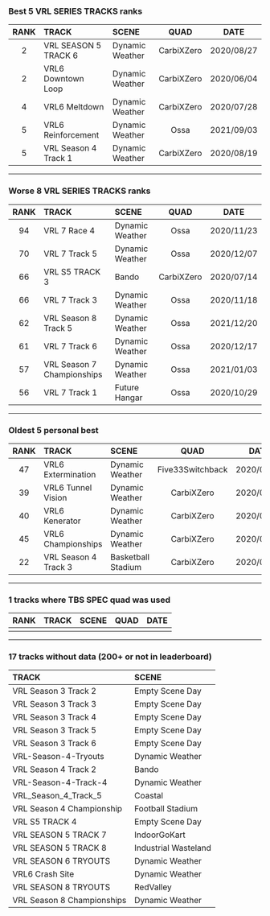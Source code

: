 ### Best 5 VRL SERIES TRACKS ranks
|RANK|TRACK|SCENE|QUAD|DATE|
|:---:|:---|:---|:---:|:---:|
|2|VRL SEASON 5 TRACK 6|Dynamic Weather|CarbiXZero|2020/08/27|
|2|VRL6 Downtown Loop|Dynamic Weather|CarbiXZero|2020/06/04|
|4|VRL6 Meltdown|Dynamic Weather|CarbiXZero|2020/07/28|
|5|VRL6 Reinforcement|Dynamic Weather|Ossa|2021/09/03|
|5|VRL Season 4 Track 1|Dynamic Weather|CarbiXZero|2020/08/19|
---
### Worse 8 VRL SERIES TRACKS ranks
|RANK|TRACK|SCENE|QUAD|DATE|
|:---:|:---|:---|:---:|:---:|
|94|VRL 7 Race 4|Dynamic Weather|Ossa|2020/11/23|
|70|VRL 7 Track 5|Dynamic Weather|Ossa|2020/12/07|
|66|VRL S5 TRACK 3|Bando|CarbiXZero|2020/07/14|
|66|VRL 7 Track 3|Dynamic Weather|Ossa|2020/11/18|
|62|VRL Season 8 Track 5|Dynamic Weather|Ossa|2021/12/20|
|61|VRL 7 Track 6|Dynamic Weather|Ossa|2020/12/17|
|57|VRL Season 7 Championships|Dynamic Weather|Ossa|2021/01/03|
|56|VRL 7 Track 1|Future Hangar|Ossa|2020/10/29|
---
### Oldest 5 personal best
|RANK|TRACK|SCENE|QUAD|DATE|
|:---:|:---|:---|:---:|:---:|
|47|VRL6 Extermination|Dynamic Weather|Five33Switchback|2020/04/11|
|39|VRL6 Tunnel Vision|Dynamic Weather|CarbiXZero|2020/04/15|
|40|VRL6 Kenerator|Dynamic Weather|CarbiXZero|2020/04/24|
|45|VRL6 Championships|Dynamic Weather|CarbiXZero|2020/04/29|
|22|VRL Season 4 Track 3|Basketball Stadium|CarbiXZero|2020/05/16|
---
### 1 tracks where TBS SPEC quad was used
|RANK|TRACK|SCENE|QUAD|DATE|
|:---:|:---|:---|:---:|:---:|
||||||
---
### 17 tracks without data (200+ or not in leaderboard)
|TRACK|SCENE|
|:---|:---|
|VRL Season 3 Track 2|Empty Scene Day|
|VRL Season 3 Track 3|Empty Scene Day|
|VRL Season 3 Track 4|Empty Scene Day|
|VRL Season 3 Track 5|Empty Scene Day|
|VRL Season 3 Track 6|Empty Scene Day|
|VRL-Season-4-Tryouts|Dynamic Weather|
|VRL Season 4 Track 2|Bando|
|VRL-Season-4-Track-4|Dynamic Weather|
|VRL_Season_4_Track_5|Coastal|
|VRL Season 4 Championship|Football Stadium|
|VRL S5 TRACK 4|Empty Scene Day|
|VRL SEASON 5 TRACK 7|IndoorGoKart|
|VRL SEASON 5 TRACK 8|Industrial Wasteland|
|VRL SEASON 6 TRYOUTS|Dynamic Weather|
|VRL6 Crash Site|Dynamic Weather|
|VRL SEASON 8 TRYOUTS|RedValley|
|VRL Season 8 Championships|Dynamic Weather|
